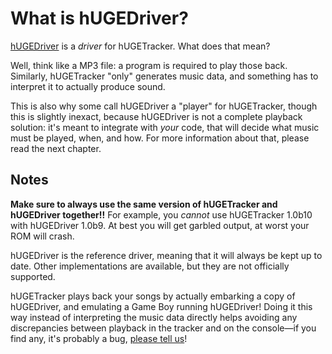 # What is hUGEDriver?

[hUGEDriver](https://github.com/SuperDisk/hUGEDriver) is a *driver* for hUGETracker.
What does that mean?

Well, think like a MP3 file: a program is required to play those back.
Similarly, hUGETracker "only" generates music data, and something has to interpret it to actually produce sound.

This is also why some call hUGEDriver a "player" for hUGETracker, though this is slightly inexact, because hUGEDriver is not a complete playback solution: it's meant to integrate with *your* code, that will decide what music must be played, when, and how.
For more information about that, please read the next chapter.

## Notes

**Make sure to always use the same version of hUGETracker and hUGEDriver together!!**
For example, you *cannot* use hUGETracker 1.0b10 with hUGEDriver 1.0b9.
At best you will get garbled output, at worst your ROM will crash.

hUGEDriver is the reference driver, meaning that it will always be kept up to date.
Other implementations are available, but they are not officially supported.

hUGETracker plays back your songs by actually embarking a copy of hUGEDriver, and emulating a Game Boy running hUGEDriver!
Doing it this way instead of interpreting the music data directly helps avoiding any discrepancies between playback in the tracker and on the console—if you find any, it's probably a bug, [please tell us](../contact.md)!
